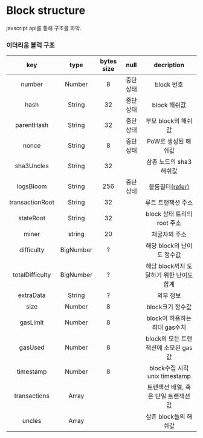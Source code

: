 # Block structure
javscript api를 통해 구조를 파악.

### 이더리움 블럭 구조 ###
key|type|bytes size|null|decription
:-:|:-:|:-:|:-:|:-:
number|Number|8|중단 상태|block 번호
hash|String|32|중단 상태|block 해쉬값
parentHash|String|32|중단 상태|부모 block의 해쉬값
nonce|String|8|중단 상태|PoW로 생성된 해쉬값
sha3Uncles|String|32||삼촌 노드의 sha3 해쉬값
logsBloom|String|256|중단 상태|블룸필터[(refer)](https://ethereum.stackexchange.com/questions/3418/how-does-ethereum-make-use-of-bloom-filters)
transactionRoot|String|32||루트 트랜잭션 주소
stateRoot|String|32||block 상태 트리의 root 주소
miner|string|20||채굴자의 주소
difficulty|BigNumber|?||해당 block의 난이도 정수값
totalDifficulty|BigNumber|?||해당 block까지 도달하기 위한 난이도 합계
extraData|String|?||외부 정보
size|Number|8||block크기 정수값
gasLimit|Number|8||block이 허용하는 최대 gas수치
gasUsed|Number|8||block의 모든 트랜잭션에 소모된 gas값
timestamp|Number|8||block수집 시각 unix timestamp
transactions|Array|||트랜잭션 배열, 혹은 단일 트랜잭션 값
uncles|Array|||삼촌 block들의 해쉬값
